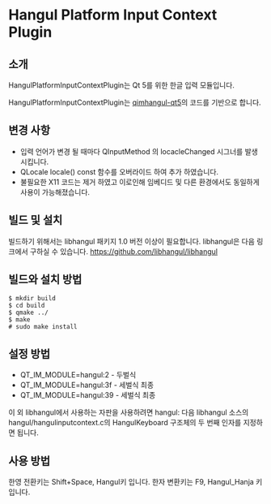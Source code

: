 Hangul Platform Input Context Plugin
=============

## 소개
HangulPlatformInputContextPlugin는 Qt 5를 위한 한글 입력 모듈입니다. 

HangulPlatformInputContextPlugin는 [qimhangul-qt5](https://github.com/peremen/qimhangul-qt5)의 코드를
기반으로 합니다.

## 변경 사항
- 입력 언어가 변경 될 때마다 QInputMethod 의  locacleChanged 시그너를 발생 시킵니다.
- QLocale locale() const 함수를 오버라이드 하여 추가 하였습니다.
- 불필요한 X11 코드는 제거 하였고 이로인해 임베디드 및 다른 환경에서도 동일하게 사용이 가능해졌습니다.

## 빌드 및 설치
빌드하기 위해서는 libhangul 패키지 1.0 버전 이상이 필요합니다.
libhangul은 다음 링크에서 구하실 수 있습니다.
https://github.com/libhangul/libhangul

## 빌드와 설치 방법

    $ mkdir build
    $ cd build
    $ qmake ../
    $ make
    # sudo make install


## 설정 방법
* QT_IM_MODULE=hangul:2 - 두벌식
* QT_IM_MODULE=hangul:3f - 세벌식 최종
* QT_IM_MODULE=hangul:39 - 세벌식 최종

이 외 libhangul에서 사용하는 자판을 사용하려면 hangul: 다음 libhangul 소스의
hangul/hangulinputcontext.c의 HangulKeyboard 구조체의 두 번째 인자를 지정하면
됩니다.

## 사용 방법
한영 전환키는 Shift+Space, Hangul키 입니다.
한자 변환키는 F9, Hangul_Hanja 키 입니다.
